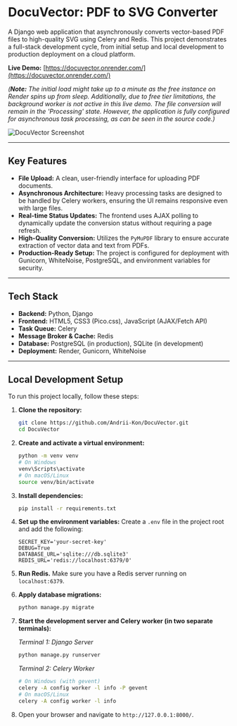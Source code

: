 # DocuVector: PDF to SVG Converter

A Django web application that asynchronously converts vector-based PDF files to high-quality SVG using Celery and Redis. This project demonstrates a full-stack development cycle, from initial setup and local development to production deployment on a cloud platform.

**Live Demo:** [https://docuvector.onrender.com/](https://docuvector.onrender.com/)

*(**Note:** The initial load might take up to a minute as the free instance on Render spins up from sleep. Additionally, due to free tier limitations, the background worker is not active in this live demo. The file conversion will remain in the 'Processing' state. However, the application is fully configured for asynchronous task processing, as can be seen in the source code.)*

![DocuVector Screenshot](link_to_your_screenshot.png) 
<!-- ЗАМІНІТЬ ЦЕ ПОСИЛАННЯ ПІСЛЯ ЗАВАНТАЖЕННЯ СКРІНШОТУ -->

---

## Key Features

- **File Upload:** A clean, user-friendly interface for uploading PDF documents.
- **Asynchronous Architecture:** Heavy processing tasks are designed to be handled by Celery workers, ensuring the UI remains responsive even with large files.
- **Real-time Status Updates:** The frontend uses AJAX polling to dynamically update the conversion status without requiring a page refresh.
- **High-Quality Conversion:** Utilizes the `PyMuPDF` library to ensure accurate extraction of vector data and text from PDFs.
- **Production-Ready Setup:** The project is configured for deployment with Gunicorn, WhiteNoise, PostgreSQL, and environment variables for security.

---

## Tech Stack

- **Backend:** Python, Django
- **Frontend:** HTML5, CSS3 (Pico.css), JavaScript (AJAX/Fetch API)
- **Task Queue:** Celery
- **Message Broker & Cache:** Redis
- **Database:** PostgreSQL (in production), SQLite (in development)
- **Deployment:** Render, Gunicorn, WhiteNoise

---

## Local Development Setup

To run this project locally, follow these steps:

1.  **Clone the repository:**
    ```bash
    git clone https://github.com/Andrii-Kon/DocuVector.git
    cd DocuVector
    ```

2.  **Create and activate a virtual environment:**
    ```bash
    python -m venv venv
    # On Windows
    venv\Scripts\activate
    # On macOS/Linux
    source venv/bin/activate
    ```

3.  **Install dependencies:**
    ```bash
    pip install -r requirements.txt
    ```

4.  **Set up the environment variables:**
    Create a `.env` file in the project root and add the following:
    ```
    SECRET_KEY='your-secret-key'
    DEBUG=True
    DATABASE_URL='sqlite:///db.sqlite3'
    REDIS_URL='redis://localhost:6379/0'
    ```

5.  **Run Redis.** Make sure you have a Redis server running on `localhost:6379`.

6.  **Apply database migrations:**
    ```bash
    python manage.py migrate
    ```

7.  **Start the development server and Celery worker (in two separate terminals):**
    
    *Terminal 1: Django Server*
    ```bash
    python manage.py runserver
    ```
    *Terminal 2: Celery Worker*
    ```bash
    # On Windows (with gevent)
    celery -A config worker -l info -P gevent
    # On macOS/Linux
    celery -A config worker -l info
    ```

8.  Open your browser and navigate to `http://127.0.0.1:8000/`.
